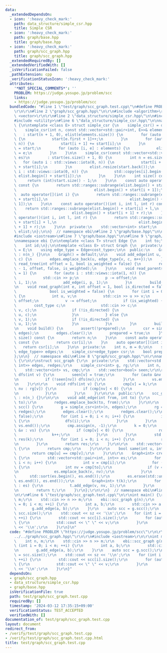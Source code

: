 ```yaml
---
data:
  _extendedDependsOn:
  - icon: ':heavy_check_mark:'
    path: data_structure/simple_csr.hpp
    title: Simple CSR
  - icon: ':heavy_check_mark:'
    path: graph/base.hpp
    title: graph/base.hpp
  - icon: ':heavy_check_mark:'
    path: graph/scc_graph.hpp
    title: graph/scc_graph.hpp
  _extendedRequiredBy: []
  _extendedVerifiedWith: []
  _isVerificationFailed: false
  _pathExtension: cpp
  _verificationStatusIcon: ':heavy_check_mark:'
  attributes:
    '*NOT_SPECIAL_COMMENTS*': ''
    PROBLEM: https://judge.yosupo.jp/problem/scc
    links:
    - https://judge.yosupo.jp/problem/scc
  bundledCode: "#line 1 \"test/graph/scc_graph.test.cpp\"\n#define PROBLEM \"https://judge.yosupo.jp/problem/scc\"\
    \r\n\r\n#line 2 \"graph/scc_graph.hpp\"\n\r\n#include <algorithm>\r\n#include\
    \ <vector>\r\n\r\n#line 2 \"data_structure/simple_csr.hpp\"\n\n#include <ranges>\n\
    #include <utility>\n#line 6 \"data_structure/simple_csr.hpp\"\n\nnamespace ebi\
    \ {\n\ntemplate <class E> struct simple_csr {\n    simple_csr() = default;\n\n\
    \    simple_csr(int n, const std::vector<std::pair<int, E>>& elements)\n     \
    \   : start(n + 1, 0), elist(elements.size()) {\n        for (auto e : elements)\
    \ {\n            start[e.first + 1]++;\n        }\n        for (auto i : std::views::iota(0,\
    \ n)) {\n            start[i + 1] += start[i];\n        }\n        auto counter\
    \ = start;\n        for (auto [i, e] : elements) {\n            elist[counter[i]++]\
    \ = e;\n        }\n    }\n\n    simple_csr(const std::vector<std::vector<E>>&\
    \ es)\n        : start(es.size() + 1, 0) {\n        int n = es.size();\n     \
    \   for (auto i : std::views::iota(0, n)) {\n            start[i + 1] = (int)es[i].size()\
    \ + start[i];\n        }\n        elist.resize(start.back());\n        for (auto\
    \ i : std::views::iota(0, n)) {\n            std::copy(es[i].begin(), es[i].end(),\
    \ elist.begin() + start[i]);\n        }\n    }\n\n    int size() const {\n   \
    \     return (int)start.size() - 1;\n    }\n\n    const auto operator[](int i)\
    \ const {\n        return std::ranges::subrange(elist.begin() + start[i],\n  \
    \                                   elist.begin() + start[i + 1]);\n    }\n  \
    \  auto operator[](int i) {\n        return std::ranges::subrange(elist.begin()\
    \ + start[i],\n                                     elist.begin() + start[i +\
    \ 1]);\n    }\n\n    const auto operator()(int i, int l, int r) const {\n    \
    \    return std::ranges::subrange(elist.begin() + start[i] + l,\n            \
    \                         elist.begin() + start[i + 1] + r);\n    }\n    auto\
    \ operator()(int i, int l, int r) {\n        return std::ranges::subrange(elist.begin()\
    \ + start[i] + l,\n                                     elist.begin() + start[i\
    \ + 1] + r);\n    }\n\n  private:\n    std::vector<int> start;\n    std::vector<E>\
    \ elist;\n};\n\n}  // namespace ebi\n#line 2 \"graph/base.hpp\"\n\n#include <cassert>\n\
    #include <iostream>\n#line 7 \"graph/base.hpp\"\n\n#line 9 \"graph/base.hpp\"\n\
    \nnamespace ebi {\n\ntemplate <class T> struct Edge {\n    int to;\n    T cost;\n\
    \    int id;\n};\n\ntemplate <class E> struct Graph {\n  private:\n    using cost_type\
    \ = E;\n    using edge_type = Edge<cost_type>;\n\n  public:\n    Graph(int n_)\
    \ : n(n_) {}\n\n    Graph() = default;\n\n    void add_edge(int u, int v, cost_type\
    \ c) {\n        edges.emplace_back(u, edge_type{v, c, m++});\n    }\n\n    void\
    \ read_tree(int offset = 1, bool is_weighted = false) {\n        read_graph(n\
    \ - 1, offset, false, is_weighted);\n    }\n\n    void read_parents(int offset\
    \ = 1) {\n        for (auto i : std::views::iota(1, n)) {\n            int p;\n\
    \            std::cin >> p;\n            p -= offset;\n            add_edge(p,\
    \ i, 1);\n            add_edge(i, p, 1);\n        }\n        build();\n    }\n\
    \n    void read_graph(int e, int offset = 1, bool is_directed = false,\n     \
    \               bool is_weighted = false) {\n        for (int i = 0; i < e; i++)\
    \ {\n            int u, v;\n            std::cin >> u >> v;\n            u -=\
    \ offset;\n            v -= offset;\n            if (is_weighted) {\n        \
    \        cost_type c;\n                std::cin >> c;\n                add_edge(u,\
    \ v, c);\n                if (!is_directed) {\n                    add_edge(v,\
    \ u, c);\n                }\n            } else {\n                add_edge(u,\
    \ v, 1);\n                if (!is_directed) {\n                    add_edge(v,\
    \ u, 1);\n                }\n            }\n        }\n        build();\n    }\n\
    \n    void build() {\n        assert(!prepared);\n        csr = simple_csr<edge_type>(n,\
    \ edges);\n        edges.clear();\n        prepared = true;\n    }\n\n    int\
    \ size() const {\n        return n;\n    }\n\n    const auto operator[](int i)\
    \ const {\n        return csr[i];\n    }\n    auto operator[](int i) {\n     \
    \   return csr[i];\n    }\n\n  private:\n    int n, m = 0;\n\n    std::vector<std::pair<int,\
    \ edge_type>> edges;\n    simple_csr<edge_type> csr;\n    bool prepared = false;\n\
    };\n\n}  // namespace ebi\n#line 8 \"graph/scc_graph.hpp\"\n\r\nnamespace ebi\
    \ {\r\n\r\nstruct scc_graph {\r\n  private:\r\n    std::vector<std::pair<int,\
    \ int>> edges, redges;\r\n    simple_csr<int> g, rg;\r\n    int n, k;\r\n\r\n\
    \    std::vector<int> vs, cmp;\r\n    std::vector<bool> seen;\r\n\r\n    void\
    \ dfs(int v) {\r\n        seen[v] = true;\r\n        for (auto &nv : g[v]) {\r\
    \n            if (!seen[nv]) dfs(nv);\r\n        }\r\n        vs.emplace_back(v);\r\
    \n    }\r\n\r\n    void rdfs(int v) {\r\n        cmp[v] = k;\r\n        for (auto\
    \ nv : rg[v]) {\r\n            if (cmp[nv] < 0) {\r\n                rdfs(nv);\r\
    \n            }\r\n        }\r\n    }\r\n\r\n  public:\r\n    scc_graph(int n_)\
    \ : n(n_) {}\r\n\r\n    void add_edge(int from, int to) {\r\n        edges.emplace_back(from,\
    \ to);\r\n        redges.emplace_back(to, from);\r\n    }\r\n\r\n    std::vector<std::vector<int>>\
    \ scc() {\r\n        g = simple_csr<int>(n, edges);\r\n        rg = simple_csr<int>(n,\
    \ redges);\r\n        edges.clear();\r\n        redges.clear();\r\n        seen.assign(n,\
    \ false);\r\n        for (int i = 0; i < n; i++) {\r\n            if (!seen[i])\
    \ {\r\n                dfs(i);\r\n            }\r\n        }\r\n        std::reverse(vs.begin(),\
    \ vs.end());\r\n        cmp.assign(n, -1);\r\n        k = 0;\r\n        for (auto\
    \ &v : vs) {\r\n            if (cmp[v] < 0) {\r\n                rdfs(v);\r\n\
    \                k++;\r\n            }\r\n        }\r\n        std::vector<std::vector<int>>\
    \ res(k);\r\n        for (int i = 0; i < n; i++) {\r\n            res[cmp[i]].emplace_back(i);\r\
    \n        }\r\n        return res;\r\n    }\r\n\r\n    std::vector<int> scc_id()\
    \ {\r\n        return cmp;\r\n    }\r\n\r\n    bool same(int u, int v) {\r\n \
    \       return cmp[u] == cmp[v];\r\n    }\r\n\r\n    Graph<int> create_graph()\
    \ {\r\n        std::vector<std::pair<int, int>> es;\r\n        for (int i = 0;\
    \ i < n; i++) {\r\n            int v = cmp[i];\r\n            for (auto to : g[i])\
    \ {\r\n                int nv = cmp[to];\r\n                if (v == nv) continue;\r\
    \n                es.emplace_back(v, nv);\r\n            }\r\n        }\r\n  \
    \      std::sort(es.begin(), es.end());\r\n        es.erase(std::unique(es.begin(),\
    \ es.end()), es.end());\r\n        Graph<int> t(k);\r\n        for (auto [v, nv]\
    \ : es) {\r\n            t.add_edge(v, nv, 1);\r\n        }\r\n        t.build();\r\
    \n        return t;\r\n    }\r\n};\r\n\r\n}  // namespace ebi\n#line 4 \"test/graph/scc_graph.test.cpp\"\
    \n\r\n#line 6 \"test/graph/scc_graph.test.cpp\"\n\r\nint main() {\r\n    int n,\
    \ m;\r\n    std::cin >> n >> m;\r\n    ebi::scc_graph g(n);\r\n    for (int i\
    \ = 0; i < m; ++i) {\r\n        int a, b;\r\n        std::cin >> a >> b;\r\n \
    \       g.add_edge(a, b);\r\n    }\r\n    auto scc = g.scc();\r\n    int sz =\
    \ scc.size();\r\n    std::cout << sz << '\\n';\r\n    for (int i = 0; i < sz;\
    \ ++i) {\r\n        std::cout << scc[i].size();\r\n        for (auto v : scc[i])\
    \ {\r\n            std::cout << \" \" << v;\r\n        }\r\n        std::cout\
    \ << '\\n';\r\n    }\r\n}\n"
  code: "#define PROBLEM \"https://judge.yosupo.jp/problem/scc\"\r\n\r\n#include \"\
    ../../graph/scc_graph.hpp\"\r\n\r\n#include <iostream>\r\n\r\nint main() {\r\n\
    \    int n, m;\r\n    std::cin >> n >> m;\r\n    ebi::scc_graph g(n);\r\n    for\
    \ (int i = 0; i < m; ++i) {\r\n        int a, b;\r\n        std::cin >> a >> b;\r\
    \n        g.add_edge(a, b);\r\n    }\r\n    auto scc = g.scc();\r\n    int sz\
    \ = scc.size();\r\n    std::cout << sz << '\\n';\r\n    for (int i = 0; i < sz;\
    \ ++i) {\r\n        std::cout << scc[i].size();\r\n        for (auto v : scc[i])\
    \ {\r\n            std::cout << \" \" << v;\r\n        }\r\n        std::cout\
    \ << '\\n';\r\n    }\r\n}"
  dependsOn:
  - graph/scc_graph.hpp
  - data_structure/simple_csr.hpp
  - graph/base.hpp
  isVerificationFile: true
  path: test/graph/scc_graph.test.cpp
  requiredBy: []
  timestamp: '2024-03-12 17:35:15+09:00'
  verificationStatus: TEST_ACCEPTED
  verifiedWith: []
documentation_of: test/graph/scc_graph.test.cpp
layout: document
redirect_from:
- /verify/test/graph/scc_graph.test.cpp
- /verify/test/graph/scc_graph.test.cpp.html
title: test/graph/scc_graph.test.cpp
---
```

